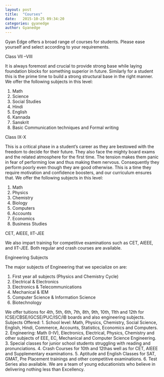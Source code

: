 ```yaml
---
layout: post
title:  "Courses"
date:   2015-10-25 09:34:20
categories: gyanedge
author: Gyanedge
---
```

Gyan Edge offers a broad range of courses for students. Please ease yourself and select according to your requirements.

Class VII –VIII

It is always foremost and crucial to provide strong base while laying foundation blocks for something superior in future. Similarly for a student this is the prime time to build a strong structural base in the right manner. We offer the following subjects in this level:
1. Math
2. Science
3. Social Studies
4. Hindi
5. English
6. Kannada
7. Sanskrit
8. Basic Communication techniques and Formal writing

Class IX-X

This is a critical phase in a student’s career as they are bestowed with the freedom to decide for their future. They also face the mighty board exams and the related atmosphere for the first time. The tension makes them panic in fear of performing low and thus making them nervous. Consequently they perform poorly even though they are good otherwise. This is a time they require motivation and confidence boosters, and our curriculum ensures that. We offer the following subjects in this level:
1. Math
2. Physics
3. Chemistry
4. Biology
5. Computers
6. Accounts
7. Economics
8. Business Studies

CET, AIEEE, IIT-JEE

We also impart training for competitive examinations such as CET, AIEEE, and IIT-JEE. Both regular and crash courses are available.

Engineering Subjects

The major subjects of Engineering that we specialize on are:
1. First year all subjects (Physics and Chemistry Cycle)
2. Electrical & Electronics
3. Electronics & Telecommunications
4. Mechanical & IEM
5. Computer Science & Information Science
6. Biotechnology

We offer tuitions for 4th, 5th, 6th, 7th, 8th, 9th, 10th, 11th and 12th for ICSE/CBSE/IGCSE/PUC/ISC/IB boards and also engineering subjects. Subjects Offered: 1. School level: Math, Physics, Chemistry, Social Science, English, Hindi, Commerce, Accounts, Statistics, Economics and Computers. 2. Engineering: Math (I-IV), Electronics, Electrical, Physics, Chemistry and other subjects of EEE, EC, Mechanical and Computer Science Engineering. 3. Special classes for junior school students struggling with reading and pronunciations. 4. Crash Courses for 10th and 12thas well as for CET, AIEEE and Supplementary examinations. 5. Aptitude and English Classes for SAT, GMAT, Pre Placement trainings and other competitive examinations. 6. Test Series also available. We are a team of young educationists who believe in delivering nothing less than Excellency.
